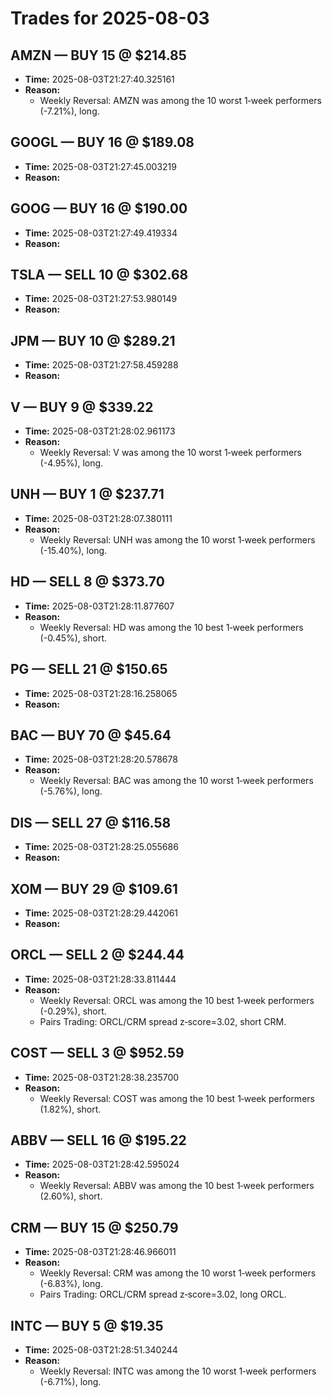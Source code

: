 # Trades for 2025-08-03

## AMZN — BUY 15 @ $214.85
- **Time:** 2025-08-03T21:27:40.325161
- **Reason:**
  - Weekly Reversal: AMZN was among the 10 worst 1‑week performers (-7.21%), long.

## GOOGL — BUY 16 @ $189.08
- **Time:** 2025-08-03T21:27:45.003219
- **Reason:**

## GOOG — BUY 16 @ $190.00
- **Time:** 2025-08-03T21:27:49.419334
- **Reason:**

## TSLA — SELL 10 @ $302.68
- **Time:** 2025-08-03T21:27:53.980149
- **Reason:**

## JPM — BUY 10 @ $289.21
- **Time:** 2025-08-03T21:27:58.459288
- **Reason:**

## V — BUY 9 @ $339.22
- **Time:** 2025-08-03T21:28:02.961173
- **Reason:**
  - Weekly Reversal: V was among the 10 worst 1‑week performers (-4.95%), long.

## UNH — BUY 1 @ $237.71
- **Time:** 2025-08-03T21:28:07.380111
- **Reason:**
  - Weekly Reversal: UNH was among the 10 worst 1‑week performers (-15.40%), long.

## HD — SELL 8 @ $373.70
- **Time:** 2025-08-03T21:28:11.877607
- **Reason:**
  - Weekly Reversal: HD was among the 10 best 1‑week performers (-0.45%), short.

## PG — SELL 21 @ $150.65
- **Time:** 2025-08-03T21:28:16.258065
- **Reason:**

## BAC — BUY 70 @ $45.64
- **Time:** 2025-08-03T21:28:20.578678
- **Reason:**
  - Weekly Reversal: BAC was among the 10 worst 1‑week performers (-5.76%), long.

## DIS — SELL 27 @ $116.58
- **Time:** 2025-08-03T21:28:25.055686
- **Reason:**

## XOM — BUY 29 @ $109.61
- **Time:** 2025-08-03T21:28:29.442061
- **Reason:**

## ORCL — SELL 2 @ $244.44
- **Time:** 2025-08-03T21:28:33.811444
- **Reason:**
  - Weekly Reversal: ORCL was among the 10 best 1‑week performers (-0.29%), short.
  - Pairs Trading: ORCL/CRM spread z‑score=3.02, short CRM.

## COST — SELL 3 @ $952.59
- **Time:** 2025-08-03T21:28:38.235700
- **Reason:**
  - Weekly Reversal: COST was among the 10 best 1‑week performers (1.82%), short.

## ABBV — SELL 16 @ $195.22
- **Time:** 2025-08-03T21:28:42.595024
- **Reason:**
  - Weekly Reversal: ABBV was among the 10 best 1‑week performers (2.60%), short.

## CRM — BUY 15 @ $250.79
- **Time:** 2025-08-03T21:28:46.966011
- **Reason:**
  - Weekly Reversal: CRM was among the 10 worst 1‑week performers (-6.83%), long.
  - Pairs Trading: ORCL/CRM spread z‑score=3.02, long ORCL.

## INTC — BUY 5 @ $19.35
- **Time:** 2025-08-03T21:28:51.340244
- **Reason:**
  - Weekly Reversal: INTC was among the 10 worst 1‑week performers (-6.71%), long.

